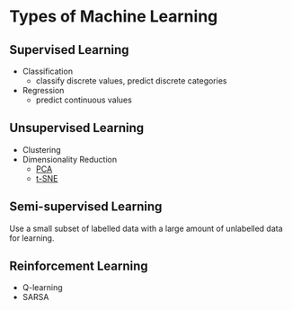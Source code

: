 # Types of Machine Learning 

## Supervised Learning

- Classification 
    - classify discrete values, predict discrete categories
- Regression
    - predict continuous values

## Unsupervised Learning

- Clustering
- Dimensionality Reduction
    - [PCA](https://en.wikipedia.org/wiki/Principal_component_analysis)
    - [t-SNE](https://en.wikipedia.org/wiki/T-distributed_stochastic_neighbor_embedding)

## Semi-supervised Learning

Use a small subset of labelled data with a large amount of unlabelled data for learning.

## Reinforcement Learning

- Q-learning
- SARSA